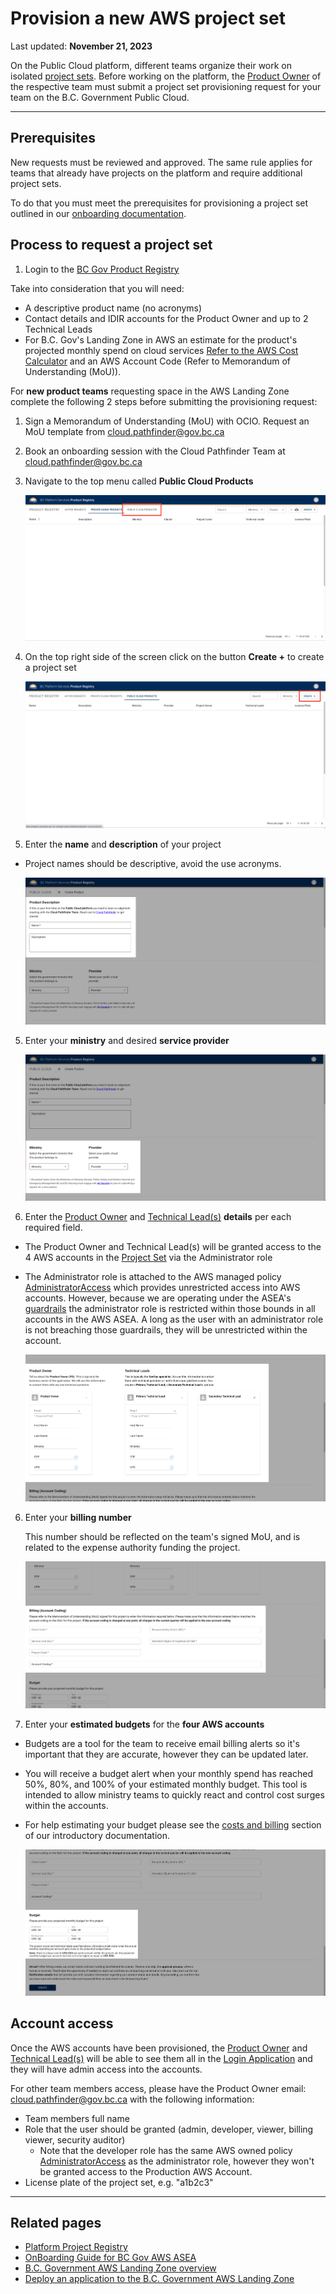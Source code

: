 # Provision a new AWS project set
Last updated: **November 21, 2023**

On the Public Cloud platform, different teams organize their work on isolated [project sets](deploy-an-app-to-the-aws-landing-zone.md#aws-accounts-in-your-project-set). Before working on the platform, the [Product Owner](bc-govs-aws-landing-zone-overview.md#key-features-of-the-product-registry-service) of the respective team must submit a project set provisioning request for your team on the B.C. Government Public Cloud.

---

## Prerequisites

New requests must be reviewed and approved. The same rule applies for teams that already have projects on the platform and require additional project sets. 

To do that you must meet the prerequisites for provisioning a project set outlined in our [onboarding documentation](https://digital.gov.bc.ca/cloud/services/public/onboard/).

## Process to request a project set

1. Login to the [BC Gov Product Registry](https://registry.developer.gov.bc.ca/login)

Take into consideration that you will need: 

* A descriptive product name (no acronyms)
* Contact details and IDIR accounts for the Product Owner and up to 2 Technical Leads
* For B.C. Gov's Landing Zone in AWS an estimate for the product's projected monthly spend on cloud services [Refer to the AWS Cost Calculator](https://calculator.aws/#/) and an AWS Account Code (Refer to Memorandum of Understanding (MoU)).

For **new product teams** requesting space in the AWS Landing Zone complete the following 2 steps before submitting the provisioning request:

1. Sign a Memorandum of Understanding (MoU) with OCIO. Request an MoU template from cloud.pathfinder@gov.bc.ca
2.  Book an onboarding session with the Cloud Pathfinder Team at cloud.pathfinder@gov.bc.ca


2. Navigate to the top menu called **Public Cloud Products**

    ![public-cloud](images/provision-a-project-set/public-cloud.png)

3. On the top right side of the screen click on the button **Create +** to create a project set

    ![create](images/provision-a-project-set/create.png)

4. Enter the **name** and **description** of your project

 - Project names should be descriptive, avoid the use acronyms.

    ![description](images/provision-a-project-set/description.png)

   

5. Enter your **ministry** and desired **service provider**

    ![ministry-provider](images/provision-a-project-set/ministry-provider.png)

6. Enter the [Product Owner](bc-govs-aws-landing-zone-overview.md#key-features-of-the-product-registry-service) and [Technical Lead(s)](bc-govs-aws-landing-zone-overview.md#key-features-of-the-product-registry-service) **details** per each required field.

<!-- TODO: move some of this to a separate "RBAC", or "Login Application" document and link to it here -->

 * The Product Owner and Technical Lead(s) will be granted access to the 4 AWS accounts in the [Project Set](deploy-an-app-to-the-aws-landing-zone.md#aws-accounts-in-your-project-set) via the Administrator role 
 * The Administrator role is attached to the AWS managed policy [AdministratorAccess](https://docs.aws.amazon.com/aws-managed-policy/latest/reference/AdministratorAccess.html) which provides unrestricted access into AWS accounts. However, because we are operating under the ASEA's [guardrails](bc-govs-aws-landing-zone-overview.md#security-guardrails) the administrator role is restricted within those bounds in all accounts in the AWS ASEA. A long as the user with an administrator role is not breaching those guardrails, they will be unrestricted within the account.

    ![po-tech-lead](images/provision-a-project-set/po-tech-leads.png)

    
6. Enter your **billing number**

   This number should be reflected on the team's signed MoU, and is related to the expense authority funding the project.

    ![billing](images/provision-a-project-set/billing.png)

 

7. Enter your **estimated budgets** for the **four AWS accounts**
* Budgets are a tool for the team to receive email billing alerts so it's important that they are accurate, however they can be updated later. 
* You will receive a budget alert when your monthly spend has reached 50%, 80%, and 100% of your estimated monthly budget. This tool is intended to allow ministry teams to quickly react and control cost surges within the accounts. 
* For help estimating your budget please see the [costs and billing](https://digital.gov.bc.ca/cloud/services/public/intro/#costs) section of our introductory documentation.

    ![budget](images/provision-a-project-set/budget.png)



## Account access
<!-- TODO: move some of this to a separate "RBAC", or "Login Application" document and link to it here -->
Once the AWS accounts have been provisioned, the [Product Owner](bc-govs-aws-landing-zone-overview.md#key-features-of-the-product-registry-service) and [Technical Lead(s)](bc-govs-aws-landing-zone-overview.md#key-features-of-the-product-registry-service) will be able to see them all in the [Login Application](https://login.nimbus.cloud.gov.bc.ca/) and they will have admin access into the accounts.

For other team members access, please have the Product Owner email: cloud.pathfinder@gov.bc.ca with the following information:
  - Team members full name
  - Role that the user should be granted (admin, developer, viewer, billing viewer, security auditor)
    - Note that the developer role has the same AWS owned policy [AdministratorAccess](https://docs.aws.amazon.com/aws-managed-policy/latest/reference/AdministratorAccess.html) as the administrator role, however they won't be granted access to the Production AWS Account.
  - License plate of the project set, e.g. "a1b2c3"

---

## Related pages
- [Platform Project Registry](https://registry.developer.gov.bc.ca/login)
- [OnBoarding Guide for BC Gov AWS ASEA](https://digital.gov.bc.ca/cloud/services/public/onboard/)
- [B.C. Government AWS Landing Zone overview](bc-govs-aws-landing-zone-overview.md)
- [Deploy an application to the  B.C. Government AWS Landing Zone](deploy-an-app-to-the-aws-landing-zone.md)